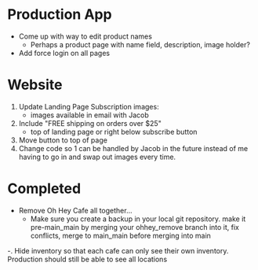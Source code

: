 # Production App
- Come up with way to edit product names
	- Perhaps a product page with name field, description, image holder? 
- Add force login on all pages


# Website

1. Update Landing Page Subscription images: 
    - images available in email with Jacob
2. Include "FREE shipping on orders over $25"
    - top of landing page or right below subscribe button
3. Move button to top of page
4. Change code so 1 can be handled by Jacob in the future instead of me having to go in and swap out images every time. 

# Completed
- Remove Oh Hey Cafe all together... 
    - Make sure you create a backup in your local git repository. make it pre-main_main by merging your ohhey_remove branch into it, fix conflicts, merge to main_main before merging into main

-. Hide inventory so that each cafe can only see their own inventory. Production should still be able to see all locations
